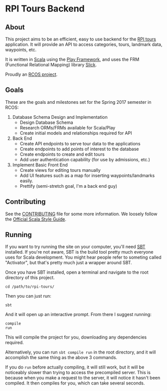# RPI Tours Backend

## About

This project aims to be an efficient, easy to use backend for the 
[RPI tours](https://github.com/JohnBehnke/RPI_Tours_iOS) application. 
It will provide an API to access categories, tours, landmark data,
waypoints, etc.

It is written in [Scala](https://www.scala-lang.org/) using the 
[Play Framework](https://www.playframework.com/), and uses the FRM 
(Functional Relational Mapping) library [Slick](http://slick.lightbend.com/).

Proudly an [RCOS project](https://rcos.io/).

## Goals

These are the goals and milestones set for the Spring 2017 semester in RCOS:

1. Database Schema Design and Implementation
    * Design Database Schema
    * Research ORMs/FRMs available for Scala/Play
    * Create initial models and relationships required for API
2. Back End
    * Create API endpoints to serve tour data to the applications
    * Create endpoints to add points of interest to the database
    * Create endpoints to create and edit tours
    * Add user authentication capability (for use by admissions, etc.)
3. Implement Basic Front End
    * Create views for editing tours manually
    * Add UI features such as a map for inserting waypoints/landmarks easily.
    * Prettify (semi-stretch goal, I'm a back end guy)

## Contributing

See the [CONTRIBUTING](CONTRIBUTING.md) file for some more information. We loosely
follow the [Official Scala Style Guide](http://docs.scala-lang.org/style/). 

## Running

If you want to try running the site on your computer, you'll need 
[SBT](http://www.scala-sbt.org/) installed. If you're not aware, SBT is the
build tool pretty much everyone uses for Scala development. You might hear
people refer to someting called "Activator", but that's pretty much just a
wrapper around SBT.

Once you have SBT installed, open a terminal and navigate to the root directory
of this project.

    cd /path/to/rpi-tours/

Then you can just run:

    sbt

And it will open up an interactive prompt. From there I suggest running:

    compile
    run

This will compile the project for you, downloading any dependencies required.

Alternatively, you can run `sbt compile run` in the root directory, and it will
accomplish the same thing as the above 3 commands.

If you do `run` before actually compiling, it will still work, but it will be
noticeably slower than trying to access the precompiled server. This is because
when you make a request to the server, it will notice it hasn't been compiled.
It then compiles for you, which can take several seconds.
